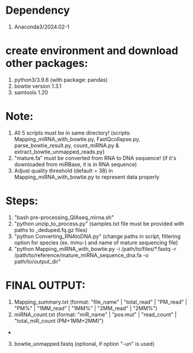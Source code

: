 # Dependency
1) Anaconda3/2024.02-1
# create environment and download other packages:
1) python3/3.9.6 (with package: pandas)
2) bowtie version 1.3.1
4) samtools 1.20

# Note:
1) All 5 scripts must be in same directory!
   (scripts: Mapping_miRNA_with_bowtie.py, FastQcollapse.py, parse_bowtie_result.py, count_miRNA.py & extract_bowtie_unmapped_reads.py)
2) "mature.fa" must be converted from RNA to DNA sequence!
   (if it's downloaded from miRBase, it is in RNA sequence)
3) Adjust quality threshold (default = 38) in Mapping_miRNA_with_bowtie.py to represent data properly

# Steps:
1. "bash pre-processing_QIAseq_mirna.sh"
2. "python unzip_to_process.py" (samples.txt file must be provided with paths to _deduped.fq.gz files)
3. "python Converting_RNAtoDNA.py" (change paths in script, filtering option for species (ex. mmu-) and name of mature sequencing file)
4. "python Mapping_miRNA_with_bowtie.py -i /path/to/files/*.fastq -r /path/to/reference/mature_miRNA_sequence_dna.fa -o path/to/output_dir"

# FINAL OUTPUT: 
1) Mapping_summary.txt	(format: "file_name" | "total_read" | "PM_read" | "PM%" | "1MM_read" | "1MM%" | "2MM_read" | "2MM%")
2) miRNA_count.txt	(format: "miR_name" | "pos:mut" | "read_count" | "total_miR_count (PM+1MM+2MM)")
+
3) bowtie_unmapped.fastq (optional, if option "-un" is used)
